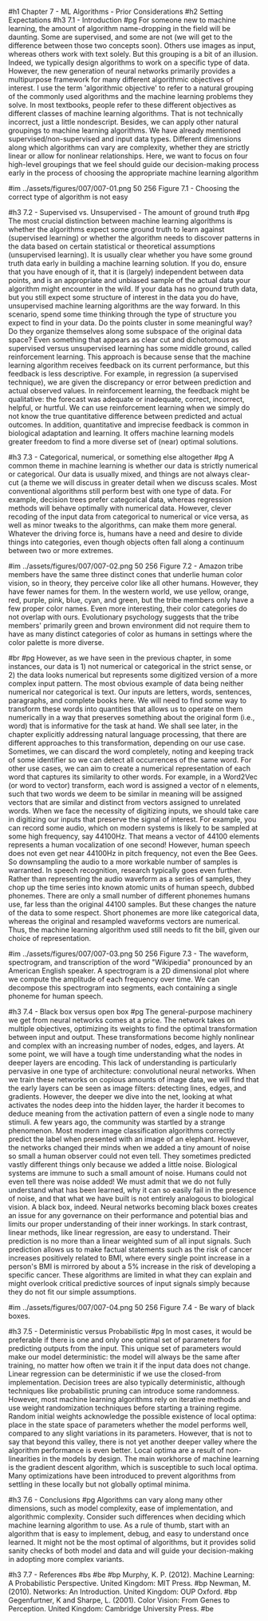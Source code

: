 #h1 Chapter 7 - ML Algorithms - Prior Considerations 
#h2 Setting Expectations
#h3 7.1 - Introduction
#pg For someone new to machine learning, the amount of algorithm name-dropping in the field will be daunting. Some are supervised, and some are not (we will get to the difference between those two concepts soon). Others use images as input, whereas others work with text solely. But this grouping is a bit of an illusion. Indeed, we typically design algorithms to work on a specific type of data. However, the new generation of neural networks primarily provides a multipurpose framework for many different algorithmic objectives of interest. I use the term 'algorithmic objective' to refer to a natural grouping of the commonly used algorithms and the machine learning problems they solve. In most textbooks, people refer to these different objectives as different classes of machine learning algorithms. That is not technically incorrect, just a little nondescript. Besides, we can apply other natural groupings to machine learning algorithms. We have already mentioned supervised/non-supervised and input data types. Different dimensions along which algorithms can vary are complexity, whether they are strictly linear or allow for nonlinear relationships. Here, we want to focus on four high-level groupings that we feel should guide our decision-making process early in the process of choosing the appropriate machine learning algorithm  

#im ../assets/figures/007/007-01.png 50 256 Figure 7.1 - Choosing the correct type of algorithm is not easy	

#h3 7.2 - Supervised vs. Unsupervised - The amount of ground truth 
#pg The most crucial distinction between machine learning algorithms is whether the algorithms expect some ground truth to learn against (supervised learning) or whether the algorithm needs to discover patterns in the data based on certain statistical or theoretical assumptions (unsupervised learning). It is usually clear whether you have some ground truth data early in building a machine learning solution. If you do, ensure that you have enough of it, that it is (largely) independent between data points, and is an appropriate and unbiased sample of the actual data your algorithm might encounter in the wild. If your data has no ground truth data, but you still expect some structure of interest in the data you do have, unsupervised machine learning algorithms are the way forward. In this scenario, spend some time thinking through the type of structure you expect to find in your data. Do the points cluster in some meaningful way? Do they organize themselves along some subspace of the original data space? Even something that appears as clear cut and dichotomous as supervised versus unsupervised learning has some middle ground, called reinforcement learning. This approach is because sense that the machine learning algorithm receives feedback on its current performance, but this feedback is less descriptive. For example, in regression (a supervised technique), we are given the discrepancy or error between prediction and actual observed values. In reinforcement learning, the feedback might be qualitative: the forecast was adequate or inadequate, correct, incorrect, helpful, or hurtful. We can use reinforcement learning when we simply do not know the true quantitative difference between predicted and actual outcomes. In addition, quantitative and imprecise feedback is common in biological adaptation and learning. It offers machine learning models greater freedom to find a more diverse set of (near) optimal solutions. 

#h3 7.3 - Categorical, numerical, or something else altogether 
#pg A common theme in machine learning is whether our data is strictly numerical or categorical. Our data is usually mixed, and things are not always clear-cut (a theme we will discuss in greater detail when we discuss scales. Most conventional algorithms still perform best with one type of data. For example, decision trees prefer categorical data, whereas regression methods will behave optimally with numerical data. However, clever recoding of the input data from categorical to numerical or vice versa, as well as minor tweaks to the algorithms, can make them more general. Whatever the driving force is, humans have a need and desire to divide things into categories, even though objects often fall along a continuum between two or more extremes.

#im ../assets/figures/007/007-02.png 50 256 Figure 7.2 - Amazon tribe members have the same three distinct cones that underlie human color vision, so in theory, they perceive color like all other humans. However, they have fewer names for them. In the western world, we use yellow, orange, red, purple, pink, blue, cyan, and green, but the tribe members only have a few proper color names. Even more interesting, their color categories do not overlap with ours. Evolutionary psychology suggests that the tribe members' primarily green and brown environment did not require them to have as many distinct categories of color as humans in settings where the color palette is more diverse.	

#br 
#pg However, as we have seen in the previous chapter, in some instances, our data is 1) not numerical or categorical in the strict sense, or 2) the data looks numerical but represents some digitized version of a more complex input pattern. The most obvious example of data being neither numerical nor categorical is text. Our inputs are letters, words, sentences, paragraphs, and complete books here. We will need to find some way to transform these words into quantities that allows us to operate on them numerically in a way that preserves something about the original form (i.e., word) that is informative for the task at hand. We shall see later, in the chapter explicitly addressing natural language processing, that there are different approaches to this transformation, depending on our use case. Sometimes, we can discard the word completely, noting and keeping track of some identifier so we can detect all occurrences of the same word. For other use cases, we can aim to create a numerical representation of each word that captures its similarity to other words. For example, in a Word2Vec (or word to vector) transform, each word is assigned a vector of n elements, such that two words we deem to be similar in meaning will be assigned vectors that are similar and distinct from vectors assigned to unrelated words. When we face the necessity of digitizing inputs, we should take care in digitizing our inputs that preserve the signal of interest. For example, you can record some audio, which on modern systems is likely to be sampled at some high frequency, say 44100Hz. That means a vector of 44100 elements represents a human vocalization of one second! However, human speech does not even get near 44100Hz in pitch frequency, not even the Bee Gees. So downsampling the audio to a more workable number of samples is warranted. In speech recognition, research typically goes even further. Rather than representing the audio waveform as a series of samples, they chop up the time series into known atomic units of human speech, dubbed phonemes. There are only a small number of different phonemes humans use, far less than the original 44100 samples. But these changes the nature of the data to some respect. Short phonemes are more like categorical data, whereas the original and resampled waveforms vectors are numerical. Thus, the machine learning algorithm used still needs to fit the bill, given our choice of representation. 

#im ../assets/figures/007/007-03.png 50 256 Figure 7.3 - The waveform, spectrogram, and transcription of the word "Wikipedia" pronounced by an American English speaker. A spectrogram is a 2D dimensional plot where we compute the amplitude of each frequency over time. We can decompose this spectrogram into segments, each containing a single phoneme for human speech. 
	
#h3 7.4 - Black box versus open box 
#pg The general-purpose machinery we get from neural networks comes at a price. The network takes on multiple objectives, optimizing its weights to find the optimal transformation between input and output. These transformations become highly nonlinear and complex with an increasing number of nodes, edges, and layers. At some point, we will have a tough time understanding what the nodes in deeper layers are encoding. This lack of understanding is particularly pervasive in one type of architecture: convolutional neural networks. When we train these networks on copious amounts of image data, we will find that the early layers can be seen as image filters: detecting lines, edges, and gradients. However, the deeper we dive into the net, looking at what activates the nodes deep into the hidden layer, the harder it becomes to deduce meaning from the activation pattern of even a single node to many stimuli. A few years ago, the community was startled by a strange phenomenon. Most modern image classification algorithms correctly predict the label when presented with an image of an elephant. However, the networks changed their minds when we added a tiny amount of noise so small a human observer could not even tell. They sometimes predicted vastly different things only because we added a little noise. Biological systems are immune to such a small amount of noise. Humans could not even tell there was noise added! We must admit that we do not fully understand what has been learned, why it can so easily fail in the presence of noise, and that what we have built is not entirely analogous to biological vision. A black box, indeed. Neural networks becoming black boxes creates an issue for any governance on their performance and potential bias and limits our proper understanding of their inner workings. In stark contrast, linear methods, like linear regression, are easy to understand. Their prediction is no more than a linear weighted sum of all input signals. Such prediction allows us to make factual statements such as the risk of cancer increases positively related to BMI, where every single point increase in a person's BMI is mirrored by about a 5% increase in the risk of developing a specific cancer. These algorithms are limited in what they can explain and might overlook critical predictive sources of input signals simply because they do not fit our simple assumptions.  

#im ../assets/figures/007/007-04.png 50 256 Figure 7.4 - Be wary of black boxes.
	
#h3 7.5 - Deterministic versus Probabilistic 
#pg In most cases, it would be preferable if there is one and only one optimal set of parameters for predicting outputs from the input. This unique set of parameters would make our model deterministic: the model will always be the same after training, no matter how often we train it if the input data does not change. Linear regression can be deterministic if we use the closed-from implementation. Decision trees are also typically deterministic, although techniques like probabilistic pruning can introduce some randomness. However, most machine learning algorithms rely on iterative methods and use weight randomization techniques before starting a training regime. Random initial weights acknowledge the possible existence of local optima: place in the state space of parameters whether the model performs well, compared to any slight variations in its parameters. However, that is not to say that beyond this valley, there is not yet another deeper valley where the algorithm performance is even better. Local optima are a result of non-linearities in the models by design. The main workhorse of machine learning is the gradient descent algorithm, which is susceptible to such local optima. Many optimizations have been introduced to prevent algorithms from settling in these locally but not globally optimal minima.  

#h3 7.6 - Conclusions
#pg Algorithms can vary along many other dimensions, such as model complexity, ease of implementation, and algorithmic complexity. Consider such differences when deciding which machine learning algorithm to use. As a rule of thumb, start with an algorithm that is easy to implement, debug, and easy to understand once learned. It might not be the most optimal of algorithms, but it provides solid sanity checks of both model and data and will guide your decision-making in adopting more complex variants. 

#h3 7.7 - References
#bs
#be
#bp Murphy, K. P. (2012). Machine Learning: A Probabilistic Perspective. United Kingdom: MIT Press.
#bp Newman, M. (2010). Networks: An Introduction. United Kingdom: OUP Oxford.
#bp Gegenfurtner, K and Sharpe, L. (2001). Color Vision: From Genes to Perception. United Kingdom: Cambridge University Press.
#be
